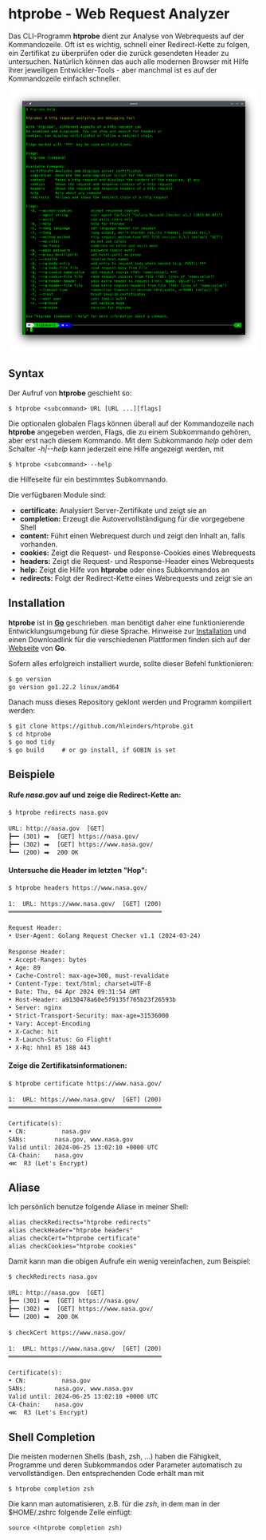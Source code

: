 # htprobe - Web Request Analyzer

Das CLI-Programm **htprobe** dient zur Analyse von Webrequests auf der Kommandozeile. Oft ist es wichtig, schnell einer Redirect-Kette zu folgen, ein Zertifikat zu überprüfen oder die zurück gesendeten Header zu untersuchen. Natürlich können das auch alle modernen Browser mit Hilfe ihrer jeweiligen Entwickler-Tools - aber manchmal ist es auf der Kommandozeile einfach schneller. 

![Screenshot](https://github.com/hleinders/htprobe/blob/main/resources/img/htprobe.png)

## Syntax

Der Aufruf von **htprobe** geschieht so:

``` shell
$ htprobe <subcommand> URL [URL ...][flags]
```

Die optionalen globalen Flags können überall auf der Kommandozeile nach **htprobe** angegeben werden, Flags, die zu einem Subkommando gehören, aber erst nach diesem Kommando. Mit dem Subkommando *help* oder dem Schalter *-h|--help* kann jederzeit eine Hilfe angezeigt werden, mit 

```she
$ htprobe <subcommand> --help
```

die Hilfeseite für ein bestimmtes Subkommando.



Die verfügbaren Module sind:

* **certificate:** Analysiert Server-Zertifikate und zeigt sie an
* **completion:** Erzeugt die Autovervollständigung für die vorgegebene Shell
* **content:** Führt einen Webrequest durch und zeigt den Inhalt an, falls vorhanden.
* **cookies:** Zeigt die Request- und Response-Cookies eines Webrequests
* **headers:** Zeigt die Request- und Response-Header eines Webrequests
* **help:** Zeigt die Hilfe von **htprobe** oder eines Subkommandos an
* **redirects:** Folgt der Redirect-Kette eines Webrequests und zeigt sie an



## Installation

**htprobe** ist in **[Go](https://go.dev/)** geschrieben. man benötigt daher eine funktionierende Entwicklungsumgebung für diese Sprache. Hinweise zur [Installation](https://go.dev/doc/install) und einen Downloadlink für die verschiedenen Plattformen finden sich auf der [Webseite](https://go.dev) von **Go**. 

Sofern alles erfolgreich installiert wurde, sollte dieser Befehl funktionieren:

```shell
$ go version
go version go1.22.2 linux/amd64
```

Danach muss dieses Repository geklont werden und Programm kompiliert werden:

```shell
$ git clone https://github.com/hleinders/htprobe.git
$ cd htprobe
$ go mod tidy
$ go build     # or go install, if GOBIN is set
```



## Beispiele

#### Rufe *nasa.gov* auf und zeige die Redirect-Kette an:

```shell
$ htprobe redirects nasa.gov

URL: http://nasa.gov  [GET]
┣━━ (301) ⮕  [GET] https://nasa.gov/
┣━━ (302) ⮕  [GET] https://www.nasa.gov/
┗━━ (200) ⮕  200 OK

```



#### Untersuche die Header im letzten "Hop":

```shell
$ htprobe headers https://www.nasa.gov/

1:  URL: https://www.nasa.gov/  [GET] (200)
═══════════════════════════════════════════

Request Header:
• User-Agent: Golang Request Checker v1.1 (2024-03-24)

Response Header:
• Accept-Ranges: bytes
• Age: 89
• Cache-Control: max-age=300, must-revalidate
• Content-Type: text/html; charset=UTF-8
• Date: Thu, 04 Apr 2024 09:31:54 GMT
• Host-Header: a9130478a60e5f9135f765b23f26593b
• Server: nginx
• Strict-Transport-Security: max-age=31536000
• Vary: Accept-Encoding
• X-Cache: hit
• X-Launch-Status: Go Flight!
• X-Rq: hhn1 85 188 443

```



#### Zeige die Zertifikatsinformationen:

```shell
$ htprobe certificate https://www.nasa.gov/

1:  URL: https://www.nasa.gov/  [GET] (200)
═══════════════════════════════════════════

Certificate(s):
• CN:          nasa.gov
SANs:        nasa.gov, www.nasa.gov
Valid until: 2024-06-25 13:02:10 +0000 UTC
CA-Chain:    nasa.gov
⋘  R3 (Let's Encrypt)

```



## Aliase

Ich persönlich benutze folgende Aliase in meiner Shell:

```shell
alias checkRedirects="htprobe redirects"
alias checkHeader="htprobe headers"
alias checkCert="htprobe certificate"
alias checkCookies="htprobe cookies"
```



Damit kann man die obigen Aufrufe ein wenig vereinfachen, zum Beispiel:

```shell
$ checkRedirects nasa.gov

URL: http://nasa.gov  [GET]
┣━━ (301) ⮕  [GET] https://nasa.gov/
┣━━ (302) ⮕  [GET] https://www.nasa.gov/
┗━━ (200) ⮕  200 OK

$ checkCert https://www.nasa.gov/

1:  URL: https://www.nasa.gov/  [GET] (200)
═══════════════════════════════════════════

Certificate(s):
• CN:          nasa.gov
SANs:        nasa.gov, www.nasa.gov
Valid until: 2024-06-25 13:02:10 +0000 UTC
CA-Chain:    nasa.gov
⋘  R3 (Let's Encrypt)

```



## Shell Completion

Die meisten modernen Shells (bash, zsh, ...) haben die Fähigkeit, Programme und deren Subkommandos oder Parameter automatisch zu vervollständigen. Den entsprechenden Code erhält man mit

```shell
$ htprobe completion zsh
```

Die kann man automatisieren, z.B. für die *zsh*, in dem man in der $HOME/.zshrc folgende Zeile einfügt:

```shell
source <(htprobe completion zsh)
```

